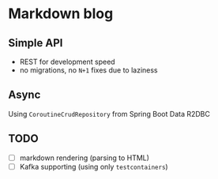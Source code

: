 # Markdown blog

## Simple API

- REST for development speed
- no migrations, no `N+1` fixes due to laziness

## Async

Using `CoroutineCrudRepository` from Spring Boot Data R2DBC

## TODO

- [ ] markdown rendering (parsing to HTML)
- [ ] Kafka supporting (using only `testcontainers`)
